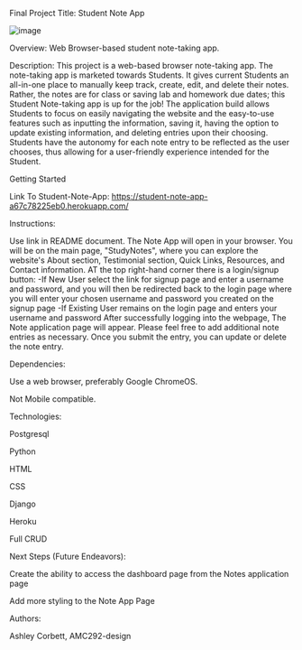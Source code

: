 Final Project Title: Student Note App

![image](https://github.com/user-attachments/assets/6cd56e80-c05f-4450-9b36-28331d5fb299)

Overview: Web Browser-based student note-taking app. 

Description: This project is a web-based browser note-taking app. The note-taking app is marketed towards Students. It gives current Students an all-in-one place to manually keep track, create, edit, and delete their notes. Rather, the notes are for class or saving lab and homework due dates; this Student Note-taking app is up for the job! The application build allows Students to focus on easily navigating the website and the easy-to-use features such as inputting the information, saving it, having the option to update existing information, and deleting entries upon their choosing. Students have the autonomy for each note entry to be reflected as the user chooses, thus allowing for a user-friendly experience intended for the Student.

Getting Started

Link To Student-Note-App: https://student-note-app-a67c78225eb0.herokuapp.com/

Instructions:

Use link in README document. The Note App will open in your browser. You will be on the main page, "StudyNotes", where you can explore the website's About section, Testimonial section, Quick Links, Resources, and Contact information. AT the top right-hand corner there is a login/signup button: -If New User select the link for signup page and enter a username and password, and you will then be redirected back to the login page where you will enter your chosen username and password you created on the signup page -If Existing User remains on the login page and enters your username and password After successfully logging into the webpage, The Note application page will appear. Please feel free to add additional note entries as necessary. Once you submit the entry, you can update or delete the note entry.

Dependencies:

Use a web browser, preferably Google ChromeOS.

Not Mobile compatible.

Technologies:

Postgresql

Python

HTML

CSS

Django

Heroku

Full CRUD

Next Steps (Future Endeavors):

Create the ability to access the dashboard page from the Notes application page

Add more styling to the Note App Page


Authors:

Ashley Corbett, AMC292-design
